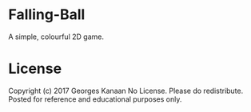 # Falling-Ball
A simple, colourful 2D game.

# License
Copyright (c) 2017 Georges Kanaan
No License. Please do redistribute. Posted for reference and educational purposes only.
